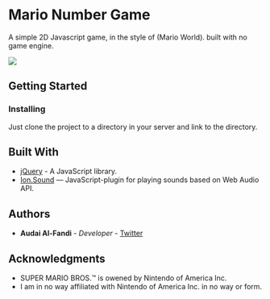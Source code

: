 # Mario Number Game
A simple 2D Javascript game, in the style of (Mario World). built with no game engine.

![](https://i.imgur.com/7lRoGLe.png)


## Getting Started

### Installing

Just clone the project to a directory in your server and link to the directory.


## Built With

* [jQuery](https://jquery.com/) - A JavaScript library.
* [Ion.Sound](http://ionden.com/a/plugins/ion.sound/en.html) — JavaScript-plugin for playing sounds based on Web Audio API.


## Authors

* **Audai Al-Fandi** - *Developer* - [Twitter](https://twitter.com/EngAudaiAlfandi)


## Acknowledgments

* SUPER MARIO BROS.™ is owened by Nintendo of America Inc. 
* I am in no way affiliated with Nintendo of America Inc. in no way or form.

